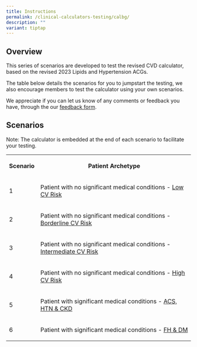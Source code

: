 ```yaml
---
title: Instructions
permalink: /clinical-calculators-testing/calbg/
description: ""
variant: tiptap
---
```

<h2>Overview</h2>
<p>This series of scenarios are developed to test the revised CVD calculator,
based on the revised 2023 Lipids and Hypertension ACGs.</p>
<p>The table below details the scenarios for you to jumpstart the testing,
we also encourage members to test the calculator using your own scenarios.</p>
<p>We appreciate if you can let us know of any comments or feedback you have,
through the our <a href="/clinical-calculators-testing/fbform/" rel="noopener noreferrer nofollow" target="_blank">feedback form</a>.</p>
<h2>Scenarios</h2>
<p>Note: The calculator is embedded at the end of each scenario to facilitate
your testing.</p>
<table>
<tbody>
<tr>
<th rowspan="1" colspan="1">
<p>Scenario</p>
</th>
<th rowspan="1" colspan="1">
<p>Patient Archetype</p>
</th>
</tr>
<tr>
<td rowspan="1" colspan="1">
<p>1</p>
</td>
<td rowspan="1" colspan="1">
<p>Patient with no significant medical conditions - <a href="/clinical-calculators-testing/sc1/" rel="noopener noreferrer nofollow" target="_blank">Low CV Risk</a>
</p>
</td>
</tr>
<tr>
<td rowspan="1" colspan="1">
<p>2</p>
</td>
<td rowspan="1" colspan="1">
<p>Patient with no significant medical conditions - <a href="/clinical-calculators-testing/sc2/" rel="noopener noreferrer nofollow" target="_blank">Borderline CV Risk</a>
</p>
</td>
</tr>
<tr>
<td rowspan="1" colspan="1">
<p>3</p>
</td>
<td rowspan="1" colspan="1">
<p>Patient with no significant medical conditions - <a href="/clinical-calculators-testing/sc3/" rel="noopener noreferrer nofollow" target="_blank">Intermediate CV Risk</a>
</p>
</td>
</tr>
<tr>
<td rowspan="1" colspan="1">
<p>4</p>
</td>
<td rowspan="1" colspan="1">
<p>Patient with no significant medical conditions - <a href="/clinical-calculators-testing/sc4/" rel="noopener noreferrer nofollow" target="_blank">High CV Risk</a>
</p>
</td>
</tr>
<tr>
<td rowspan="1" colspan="1">
<p>5</p>
</td>
<td rowspan="1" colspan="1">
<p>Patient with significant medical conditions - <a href="/clinical-calculators-testing/sc5/" rel="noopener noreferrer nofollow" target="_blank">ACS, HTN &amp; CKD</a>
</p>
</td>
</tr>
<tr>
<td rowspan="1" colspan="1">
<p>6</p>
</td>
<td rowspan="1" colspan="1">
<p>Patient with significant medical conditions - <a href="/clinical-calculators-testing/sc6/" rel="noopener noreferrer nofollow" target="_blank">FH &amp; DM</a>
</p>
</td>
</tr>
</tbody>
</table>
<p></p>
<p></p>